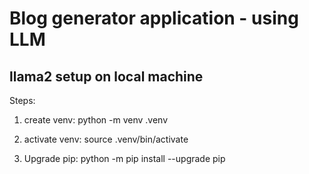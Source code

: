 # Blog generator application - using LLM 
## llama2 setup on local machine

Steps:
1) create venv:
python -m venv .venv

2) activate venv:
source .venv/bin/activate 

3) Upgrade pip:
python -m pip install --upgrade pip

